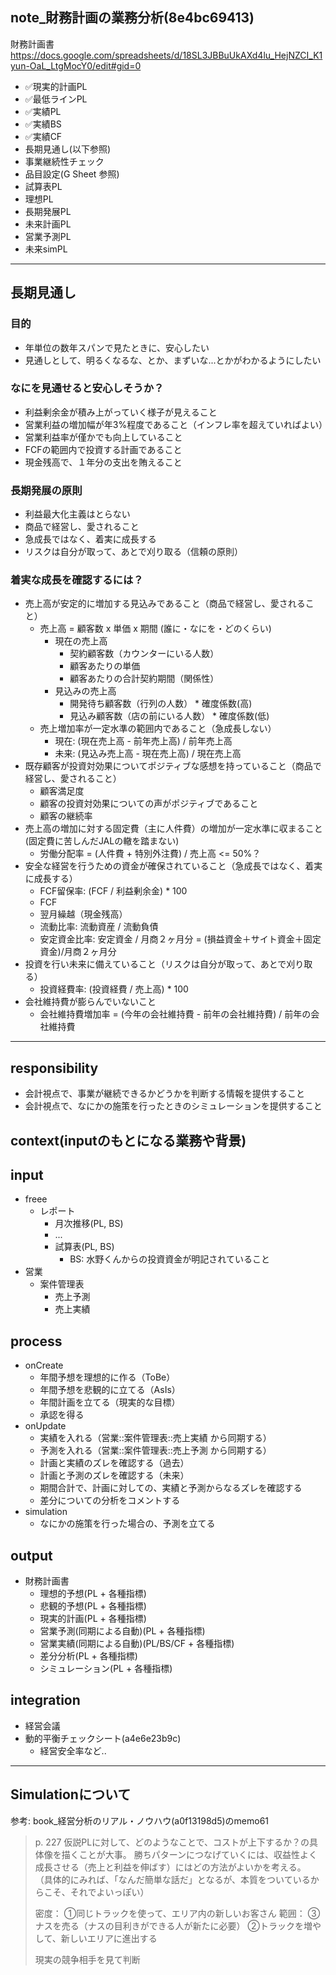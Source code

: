 note_財務計画の業務分析(8e4bc69413)
---

財務計画書
https://docs.google.com/spreadsheets/d/18SL3JBBuUkAXd4lu_HejNZCI_K1yun-OaL_LtgMocY0/edit#gid=0

- ✅現実的計画PL
- ✅最低ラインPL
- ✅実績PL
- ✅実績BS
- ✅実績CF
- 長期見通し(以下参照)
- 事業継続性チェック
- 品目設定(G Sheet 参照)
- 試算表PL
- 理想PL
- 長期発展PL
- 未来計画PL
- 営業予測PL
- 未来simPL

---

## 長期見通し
### 目的
- 年単位の数年スパンで見たときに、安心したい
- 見通しとして、明るくなるな、とか、まずいな...とかがわかるようにしたい
### なにを見通せると安心しそうか？
- 利益剰余金が積み上がっていく様子が見えること
- 営業利益の増加幅が年3%程度であること（インフレ率を超えていればよい）
- 営業利益率が僅かでも向上していること
- FCFの範囲内で投資する計画であること
- 現金残高で、１年分の支出を賄えること
### 長期発展の原則
- 利益最大化主義はとらない
- 商品で経営し、愛されること
- 急成長ではなく、着実に成長する
- リスクは自分が取って、あとで刈り取る（信頼の原則）
### 着実な成長を確認するには？
- 売上高が安定的に増加する見込みであること（商品で経営し、愛されること）
  - 売上高 = 顧客数 x 単価 x 期間 (誰に・なにを・どのくらい)
    - 現在の売上高
      - 契約顧客数（カウンターにいる人数）
      - 顧客あたりの単価
      - 顧客あたりの合計契約期間（関係性）
    - 見込みの売上高
      - 開発待ち顧客数（行列の人数） * 確度係数(高)
      - 見込み顧客数（店の前にいる人数） * 確度係数(低)
  - 売上増加率が一定水準の範囲内であること（急成長しない）
    - 現在: (現在売上高 - 前年売上高) / 前年売上高
    - 未来: (見込み売上高 - 現在売上高) / 現在売上高
- 既存顧客が投資対効果についてポジティブな感想を持っていること（商品で経営し、愛されること）
  - 顧客満足度
  - 顧客の投資対効果についての声がポジティブであること
  - 顧客の継続率
- 売上高の増加に対する固定費（主に人件費）の増加が一定水準に収まること(固定費に苦しんだJALの轍を踏まない)
  - 労働分配率 = (人件費 + 特別外注費) / 売上高 <= 50%？
- 安全な経営を行うための資金が確保されていること（急成長ではなく、着実に成長する）
  - FCF留保率: (FCF / 利益剰余金) * 100
  - FCF
  - 翌月繰越（現金残高）
  - 流動比率: 流動資産 / 流動負債
  - 安定資金比率: 安定資金 / 月商２ヶ月分 = (損益資金＋サイト資金＋固定資金)/月商２ヶ月分
- 投資を行い未来に備えていること（リスクは自分が取って、あとで刈り取る）
  - 投資経費率: (投資経費 / 売上高) * 100
- 会社維持費が膨らんでいないこと
  - 会社維持費増加率 = (今年の会社維持費 - 前年の会社維持費) / 前年の会社維持費

---
## responsibility
- 会計視点で、事業が継続できるかどうかを判断する情報を提供すること
- 会計視点で、なにかの施策を行ったときのシミュレーションを提供すること

## context(inputのもとになる業務や背景)
## input
- freee
  - レポート
    - 月次推移(PL, BS)
    - ...
    - 試算表(PL, BS)
      - BS: 水野くんからの投資資金が明記されていること
- 営業
  - 案件管理表
    - 売上予測
    - 売上実績

## process
- onCreate
  - 年間予想を理想的に作る（ToBe）
  - 年間予想を悲観的に立てる（AsIs）
  - 年間計画を立てる（現実的な目標）
  - 承認を得る
- onUpdate
  - 実績を入れる（営業::案件管理表::売上実績 から同期する）
  - 予測を入れる（営業::案件管理表::売上予測 から同期する）
  - 計画と実績のズレを確認する（過去）
  - 計画と予測のズレを確認する（未来）
  - 期間合計で、計画に対しての、実績と予測からなるズレを確認する
  - 差分についての分析をコメントする
- simulation
  - なにかの施策を行った場合の、予測を立てる

## output
- 財務計画書
  - 理想的予想(PL + 各種指標)
  - 悲観的予想(PL + 各種指標)
  - 現実的計画(PL + 各種指標)
  - 営業予測(同期による自動)(PL  + 各種指標)
  - 営業実績(同期による自動)(PL/BS/CF  + 各種指標)
  - 差分分析(PL + 各種指標)
  - シミュレーション(PL + 各種指標)

## integration
- 経営会議
- 動的平衡チェックシート(a4e6e23b9c)
  - 経営安全率など..


---
## Simulationについて

参考: book_経営分析のリアル・ノウハウ(a0f13198d5)のmemo61
>p. 227
>仮説PLに対して、どのようなことで、コストが上下するか？の具体像を描くことが大事。
>勝ちパターンにつなげていくには、収益性よく成長させる（売上と利益を伸ばす）にはどの方法がよいかを考える。
>（具体的にみれば、「なんだ簡単な話だ」となるが、本質をついているからこそ、それでよいっぽい）
>
>密度： ①同じトラックを使って、エリア内の新しいお客さん
>範囲： ③ナスを売る（ナスの目利きができる人が新たに必要）
>②トラックを増やして、新しいエリアに進出する
>
>現実の競争相手を見て判断





